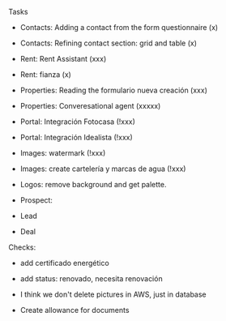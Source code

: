 
Tasks
- Contacts: Adding a contact from the form questionnaire (x)
- Contacts: Refining contact section: grid and table (x)

- Rent: Rent Assistant (xxx)
- Rent: fianza (x)

- Properties: Reading the formulario nueva creación (xxx)
- Properties: Converesational agent (xxxxx)


- Portal: Integración Fotocasa (!xxx)
- Portal: Integración Idealista (!xxx)


- Images: watermark (!xxx)
- Images: create cartelería y marcas de agua (!xxx)

- Logos: remove background and get palette.




- Prospect: 




- Lead
- Deal





Checks:
- add certificado energético
- add status: renovado, necesita renovación

- I think we don't delete pictures in AWS, just in database
- Create allowance for documents
